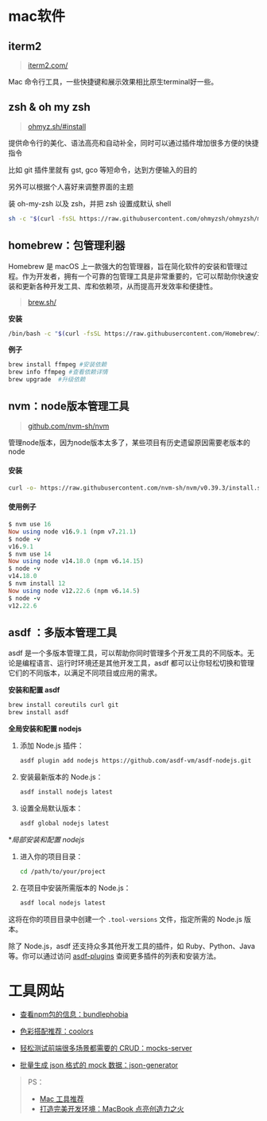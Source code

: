 



# mac软件

## iterm2

> [iterm2.com/](https://link.juejin.cn/?target=https%3A%2F%2Fiterm2.com%2F)

Mac 命令行工具，一些快捷键和展示效果相比原生terminal好一些。

## zsh & oh my zsh

> [ohmyz.sh/#install](https://link.juejin.cn?target=https%3A%2F%2Fohmyz.sh%2F%23install)

提供命令行的美化、语法高亮和自动补全，同时可以通过插件增加很多方便的快捷指令

比如 git 插件里就有 gst, gco 等短命令，达到方便输入的目的

另外可以根据个人喜好来调整界面的主题

装 oh-my-zsh 以及 zsh，并把 zsh 设置成默认 shell

```bash
sh -c "$(curl -fsSL https://raw.githubusercontent.com/ohmyzsh/ohmyzsh/master/tools/install.sh)"
```

## homebrew：包管理利器

Homebrew 是 macOS 上一款强大的包管理器，旨在简化软件的安装和管理过程。作为开发者，拥有一个可靠的包管理工具是非常重要的，它可以帮助你快速安装和更新各种开发工具、库和依赖项，从而提高开发效率和便捷性。

> [brew.sh/](https://link.juejin.cn?target=https%3A%2F%2Fbrew.sh%2F)

**安装**

```bash
/bin/bash -c "$(curl -fsSL https://raw.githubusercontent.com/Homebrew/install/HEAD/install.sh)"
```

**例子**

```bash
brew install ffmpeg #安装依赖
brew info ffmpeg #查看依赖详情
brew upgrade  #升级依赖
```

## nvm：node版本管理工具

> [github.com/nvm-sh/nvm](https://link.juejin.cn?target=https%3A%2F%2Fgithub.com%2Fnvm-sh%2Fnvm)

管理node版本，因为node版本太多了，某些项目有历史遗留原因需要老版本的 node

#### 安装

```bash
curl -o- https://raw.githubusercontent.com/nvm-sh/nvm/v0.39.3/install.sh | bash
```

#### 使用例子

```ruby
$ nvm use 16
Now using node v16.9.1 (npm v7.21.1)
$ node -v
v16.9.1
$ nvm use 14
Now using node v14.18.0 (npm v6.14.15)
$ node -v
v14.18.0
$ nvm install 12
Now using node v12.22.6 (npm v6.14.5)
$ node -v
v12.22.6
```

## asdf ：多版本管理工具

asdf 是一个多版本管理工具，可以帮助你同时管理多个开发工具的不同版本。无论是编程语言、运行时环境还是其他开发工具，asdf 都可以让你轻松切换和管理它们的不同版本，以满足不同项目或应用的需求。

**安装和配置 asdf**

```bash
brew install coreutils curl git
brew install asdf
```

**全局安装和配置 nodejs**

1. 添加 Node.js 插件：

   ```bash
   asdf plugin add nodejs https://github.com/asdf-vm/asdf-nodejs.git
   ```

2. 安装最新版本的 Node.js：

   ```bash
   asdf install nodejs latest
   ```

3. 设置全局默认版本：

   ```bash
   asdf global nodejs latest
   ```

**局部安装和配置 nodejs*

1. 进入你的项目目录：

   ```bash
   cd /path/to/your/project
   ```

2. 在项目中安装所需版本的 Node.js：

   ```bash
   asdf local nodejs latest
   ```

这将在你的项目目录中创建一个 `.tool-versions` 文件，指定所需的 Node.js 版本。

除了 Node.js，asdf 还支持众多其他开发工具的插件，如 Ruby、Python、Java 等。你可以通过访问 [asdf-plugins](https://link.juejin.cn/?target=https%3A%2F%2Fgithub.com%2Fasdf-vm%2Fasdf-plugins) 查阅更多插件的列表和安装方法。



# 工具网站



- [查看npm包的信息：bundlephobia](https://link.juejin.cn/?target=https%3A%2F%2Fbundlephobia.com%2F)

- [色彩搭配推荐：coolors](https://link.juejin.cn/?target=https%3A%2F%2Fcoolors.co%2F)
- [轻松测试前端很多场景都需要的 CRUD：mocks-server](https://link.juejin.cn/?target=https%3A%2F%2Fwww.mocks-server.org%2Fdocs%2Fquick-start%2F)
- [批量生成 json 格式的 mock 数据：json-generator](https://link.juejin.cn/?target=https%3A%2F%2Fjson-generator.com%2F%3Fref%3Dtestdev.tools%26ref_type%3Dadv%26utm_campaign%3DTestDevTools%26utm_medium%3Dweb%26utm_source%3DTestDev.tools)

















> PS：
>
> - [Mac 工具推荐](https://juejin.cn/post/7221966100808384573)
> - [打造完美开发环境：MacBook 点亮创造力之火](https://juejin.cn/post/7232577434473234490)